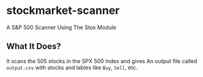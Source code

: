 # stockmarket-scanner
A S&P 500 Scanner Using The Stox Module
## What It Does?
It scans the 505 stocks in the SPX 500 Index and gives An output file called ```output.csv``` with stocks and lables like ```Buy```, ```Sell```, etc.
